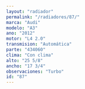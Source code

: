 ```yaml
---
layout: "radiador"
permalink: "/radiadores/87/"
marca: "Audi"
modelo: "A3"
ano: "2012"
motor: "L4 2.0"
transmision: "Automática"
parte: "434060"
clima: "Con clima"
alto: "25 5/8"
ancho: "17 3/4"
observaciones: "Turbo"
id: "87"
---
```


